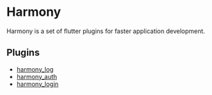 # Harmony

Harmony is a set of flutter plugins for faster application development.

## Plugins

- [harmony_log](https://github.com/6thsolution/harmony/tree/master/packages/harmony_log)
- [harmony_auth](https://github.com/6thsolution/harmony/tree/master/packages/harmony_auth)
- [harmony_login](https://github.com/6thsolution/harmony/tree/master/packages/harmony_login)
